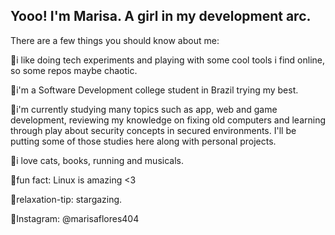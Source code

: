 ## Yooo! I'm Marisa. A girl in my development arc. 

There are a few things you should know about me:

🎀i like doing tech experiments and playing with some cool tools i find online, so some repos maybe chaotic.

🎀i'm a Software Development college student in Brazil trying my best.

🎀i'm currently studying many topics such as app, web and game development, reviewing my knowledge on fixing old
  computers and learning through play about security concepts in secured environments. I'll be putting some of those
  studies here along with personal projects.
  
🎀i love cats, books, running and musicals.

🎀fun fact: Linux is amazing <3

🎀relaxation-tip: stargazing.

💽Instagram: @marisaflores404
